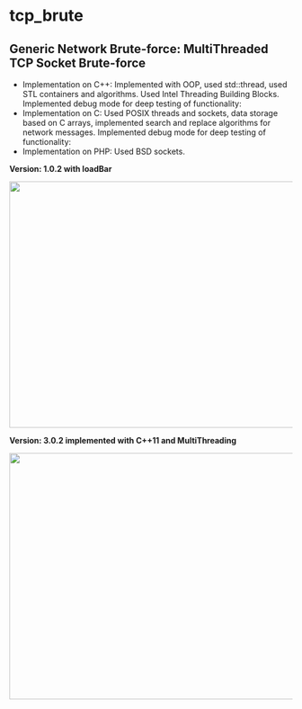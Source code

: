 # tcp_brute

## Generic Network Brute-force: MultiThreaded TCP Socket Brute-force

- Implementation on C++: Implemented with OOP, used std::thread, used STL containers and algorithms. Used Intel Threading Building Blocks. Implemented debug mode for deep testing of functionality:
- Implementation on C: Used POSIX threads and sockets, data storage based on C arrays, implemented search and replace algorithms for network messages. Implemented debug mode for deep testing of functionality:
- Implementation on PHP: Used BSD sockets.

**Version: 1.0.2 with loadBar**

<img width="642" height="438" src="https://pbs.twimg.com/media/DloufMTWwAAR5Jq.jpg">

**Version: 3.0.2 implemented with C++11 and MultiThreading**

<img width="642" height="438" src="https://lh6.googleusercontent.com/KL4RPwsaAx3sqUEtyx-zEXOSE0xj_J9gHD4ubgSmkfug_IhK3YZZ2ajjOrlI9Df6BJrY9Jui_xEYW2YK0LCP=w1920-h957">


